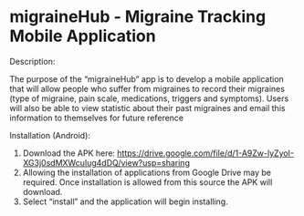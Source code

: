 # migraineHub - Migraine Tracking Mobile Application



Description:

The purpose of the “migraineHub” app is to develop a mobile application that will 
allow people who suffer from migraines to record their migraines (type of migraine, 
pain scale, medications, triggers and symptoms). 
Users will also be able to view statistic about their past migraines and email this information to 
themselves for future reference



Installation (Android):

1. Download the APK here: https://drive.google.com/file/d/1-A9Zw-lyZyoI-XG3j0sdMXWcuIug4dDQ/view?usp=sharing
2. Allowing the installation of applications from Google Drive may be required. Once installation is allowed from this source the APK will download.
3. Select “install” and the application will begin installing.

